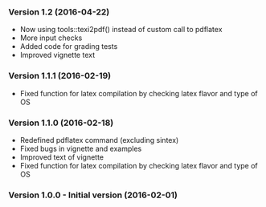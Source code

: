 ### Version 1.2 (2016-04-22)

  - Now using tools::texi2pdf() instead of custom call to pdflatex
  - More input checks
  - Added code for grading tests
  - Improved vignette text

### Version 1.1.1 (2016-02-19)

  - Fixed function for latex compilation by checking latex flavor and type of OS

### Version 1.1.0 (2016-02-18)

  - Redefined pdflatex command (excluding sintex)
  - Fixed bugs in vignette and examples
  - Improved text of vignette
  - Fixed function for latex compilation by checking latex flavor and type of OS
  
### Version 1.0.0 - Initial version (2016-02-01)
